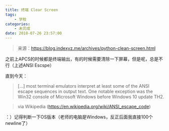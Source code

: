 ```yaml
---
title: 终端 Clear Screen
tags: 
    - 学校
categories:
    - 未完成
date: 2018-07-26 23:57:00
---
```


> 来源：https://blog.indexyz.me/archives/python-clean-screen.html

之前上APCS的时候都是终端输出，有的时候需要清除一下屏幕，但是呢，总是不行（上述ANSI Escspe）

直到今天：

> […] most terminal emulators interpret at least some of the ANSI escape sequences in output text. One notable exception was the Win32 console of Microsoft Windows before Windows 10 update TH2.

> via Wikipedia (https://en.wikipedia.org/wiki/ANSI_escape_code)


：）记得判断一下OS版本（老师的电脑是Windows，反正后面我直接100个newline了）

